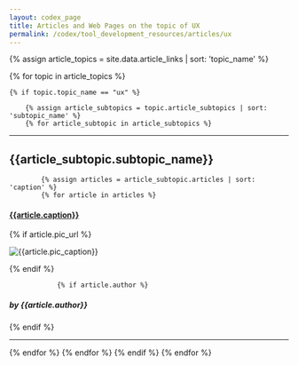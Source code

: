 ```yaml
---
layout: codex_page
title: Articles and Web Pages on the topic of UX
permalink: /codex/tool_development_resources/articles/ux
---
```


<!-- To Edit or Add content to this page please edit the _data/article.yaml file -->
{% assign article_topics = site.data.article_links | sort: 'topic_name' %}

{% for topic in article_topics %}

	{% if topic.topic_name == "ux" %}

		{% assign article_subtopics = topic.article_subtopics | sort: 'subtopic_name' %}
		{% for article_subtopic in article_subtopics %}

<hr>
<h2>{{article_subtopic.subtopic_name}}</h2>

			{% assign articles = article_subtopic.articles | sort: 'caption' %}
			{% for article in articles %}

<h4><a href="{{article.url}}">{{article.caption}}</a></h4>
				{% if article.pic_url %}
<p><img src="{{article.pic_url}}" alt="{{article.pic_caption}}"></p>
				{% endif %}

				{% if article.author %}
<h5>by {{article.author}}</h5>
				{% endif %}
<hr>
			{% endfor %}
		{% endfor %}
	{% endif %}
{% endfor %}